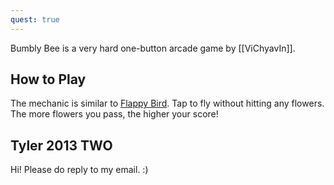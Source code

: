 ```yaml
---
quest: true
---
```


Bumbly Bee is a very hard one-button arcade game by [[ViChyavIn]].

## How to Play

The mechanic is similar to [Flappy Bird](https://en.wikipedia.org/wiki/Flappy_Bird). Tap to fly without hitting any flowers. The more flowers you pass, the higher your score!

## Tyler 2013 TWO

Hi! Please do reply to my email. :)
